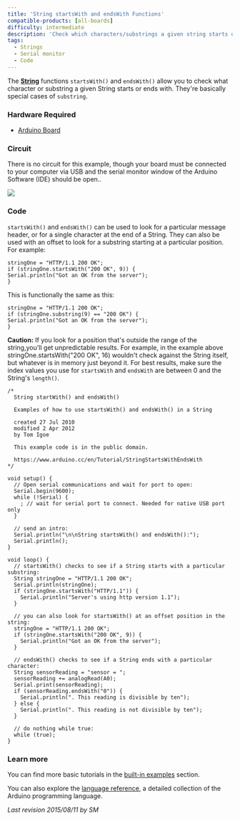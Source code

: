 ```yaml
---
title: 'String startsWith and endsWith Functions'
compatible-products: [all-boards]
difficulty: intermediate
description: 'Check which characters/substrings a given string starts or ends with.'
tags: 
  - Strings
  - Serial monitor
  - Code
---
```


The [**String**](https://www.arduino.cc/en/Reference/StringObject) functions `startsWith()` and `endsWith()` allow you to check what character or substring a given String starts or ends with. They're basically special cases of `substring`.

### Hardware Required

- [Arduino Board](https://store.arduino.cc/collections/boards-modules)

### Circuit

There is no circuit for this example, though your board must be connected to your computer via USB and the serial monitor window of the Arduino Software (IDE) should be open..

![](assets/circuit.png)


### Code

`startsWith()` and `endsWith()` can be used to look for a particular message header, or for a single character at the end of a String. They can also be used with an offset to look for a substring starting at a particular position.  For example:

```arduino
stringOne = "HTTP/1.1 200 OK";
if (stringOne.startsWith("200 OK", 9)) {
Serial.println("Got an OK from the server");
}
```

This is functionally the same as this:

```arduino
stringOne = "HTTP/1.1 200 OK";
if (stringOne.substring(9) == "200 OK") {
Serial.println("Got an OK from the server");
}
```

**Caution:**
If you look for a position that's outside the range of the string,you'll get unpredictable results.  For example, in the example above stringOne.startsWith("200 OK", 16) wouldn't check against the String itself, but whatever is in memory just beyond it. For best results, make sure the index values you use for `startsWith` and `endsWith` are between 0 and the String's `length()`.

```arduino
/*
  String startWith() and endsWith()

  Examples of how to use startsWith() and endsWith() in a String

  created 27 Jul 2010
  modified 2 Apr 2012
  by Tom Igoe

  This example code is in the public domain.

  https://www.arduino.cc/en/Tutorial/StringStartsWithEndsWith
*/

void setup() {
  // Open serial communications and wait for port to open:
  Serial.begin(9600);
  while (!Serial) {
    ; // wait for serial port to connect. Needed for native USB port only
  }

  // send an intro:
  Serial.println("\n\nString startsWith() and endsWith():");
  Serial.println();
}

void loop() {
  // startsWith() checks to see if a String starts with a particular substring:
  String stringOne = "HTTP/1.1 200 OK";
  Serial.println(stringOne);
  if (stringOne.startsWith("HTTP/1.1")) {
    Serial.println("Server's using http version 1.1");
  }

  // you can also look for startsWith() at an offset position in the string:
  stringOne = "HTTP/1.1 200 OK";
  if (stringOne.startsWith("200 OK", 9)) {
    Serial.println("Got an OK from the server");
  }

  // endsWith() checks to see if a String ends with a particular character:
  String sensorReading = "sensor = ";
  sensorReading += analogRead(A0);
  Serial.print(sensorReading);
  if (sensorReading.endsWith("0")) {
    Serial.println(". This reading is divisible by ten");
  } else {
    Serial.println(". This reading is not divisible by ten");
  }

  // do nothing while true:
  while (true);
}
```

### Learn more

You can find more basic tutorials in the [built-in examples](/built-in-examples) section.

You can also explore the [language reference](https://www.arduino.cc/reference/en/), a detailed collection of the Arduino programming language.

*Last revision 2015/08/11 by SM*
